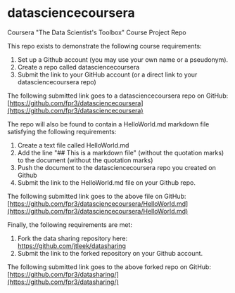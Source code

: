 # datasciencecoursera
Coursera "The Data Scientist's Toolbox" Course Project Repo

This repo exists to demonstrate the following course requirements:
  1. Set up a Github account (you may use your own name or a pseudonym).
  2. Create a repo called datasciencecoursera
  3. Submit the link to your GitHub account (or a direct link to your datasciencecoursera repo)

The following submitted link goes to a datasciencecoursera repo on GitHub: [https://github.com/fpr3/datasciencecoursera](https://github.com/fpr3/datasciencecoursera)

The repo will also be found to contain a HelloWorld.md markdown file satisfying the following requirements:
  1. Create a text file called HelloWorld.md
  2. Add the line "## This is a markdown file" (without the quotation marks) to the document (without the quotation marks)
  3. Push the document to the datasciencecoursera repo you created on Github
  4. Submit the link to the HelloWorld.md file on your Github repo.

The following submitted link goes to the above file on GitHub: [https://github.com/fpr3/datasciencecoursera/HelloWorld.md](https://github.com/fpr3/datasciencecoursera/HelloWorld.md)

Finally, the following requirements are met:
  1. Fork the data sharing repository here: https://github.com/jtleek/datasharing
  2. Submit the link to the forked repository on your Github account. 

The following submitted link goes to the above forked repo on GitHub: [https://github.com/fpr3/datasharing/](https://github.com/fpr3/datasharing/)
